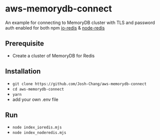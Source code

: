 # aws-memorydb-connect
An example for connecting to MemoryDB cluster with TLS and password auth enabled for both npm [io-redis](https://www.npmjs.com/package/ioredis) & [node-redis](https://www.npmjs.com/package/redis)

## Prerequisite
- Create a cluster of MemoryDB for Redis

## Installation
- `git clone https://github.com/Josh-Chang/aws-memorydb-connect`
- `cd aws-memorydb-connect`
- `yarn`
- add your own .env file

## Run
- `node index_ioredis.mjs`
- `node index_noderedis.mjs`
